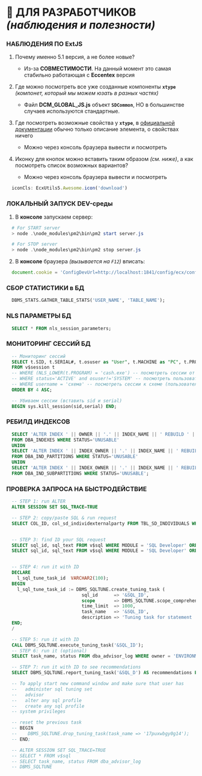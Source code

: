# 🙏 ДЛЯ РАЗРАБОТЧИКОВ _(наблюдения и полезности)_

### НАБЛЮДЕНИЯ ПО ExtJS

1. Почему именно 5.1 версия, а не более новые?
    * Из-за **СОВМЕСТИМОСТИ**. На данный момент это самая стабильно работающая с **Eccentex** версия

1. Где можно посмотреть все уже созданные компоненты **`xtype`** _(компонет, который мы можем юзать в разных частях)_
    * Файл **DCM_GLOBAL_JS.js** объект **`SDCommon`**, НО в большинстве случаев используются стандартные.

1. Где посмотреть возможные свойства у **`xtype`**, в [официальной документации](https://docs.sencha.com/extjs/5.1.1/index.html) обычно только описание элемента, о свойствах ничего
    * Можно через консоль браузера вывести и посмотреть

1. Иконку для кнопок можно вставить таким образом _(см. ниже)_, а как посмотреть список возможных вариантов?
    * Можно через консоль браузера вывести и посмотреть
```JavaScript
  iconCls: EcxUtils5.Awesome.icon('download')
```


### ЛОКАЛЬНЫЙ ЗАПУСК DEV-среды

1. В **консоле** запускаем сервер:
```PowerShell
  # For START server
  > node .\node_modules\pm2\bin\pm2 start server.js

  # For STOP server
  > node .\node_modules\pm2\bin\pm2 stop server.js
```
2. В **консоле** браузера _(вызывается на `F12`)_ вписать:
```JavaScript
  document.cookie = 'ConfigDevUrl=http://localhost:1841/config/ecx/config-dev-nores.js'
```

### СБОР СТАТИСТИКИ в БД
```SQL
  DBMS_STATS.GATHER_TABLE_STATS('USER_NAME', 'TABLE_NAME');
```
### NLS ПАРАМЕТРЫ БД
```SQL
  SELECT * FROM nls_session_parameters;
```
### МОНИТОРИНГ СЕССИЙ БД

```SQL
  -- Мониторинг сессий
  SELECT t.SID, t.SERIAL#, t.osuser as "User", t.MACHINE as "PC", t.PROGRAM as "Program"
  FROM v$session t
  -- WHERE (NLS_LOWER(t.PROGRAM) = 'cash.exe') -- посмотреть сессии от программы cash.exe
  -- WHERE status='ACTIVE' and osuser!='SYSTEM' -- посмотреть пользовательские сессии
  -- WHERE username = 'схема' -- посмотреть сессии к схеме (пользователь)
  ORDER BY 4 ASC;

  -- Убиваем сессии (вставить sid и serial)
  BEGIN sys.kill_session(sid,serial) END;
```

### РЕБИЛД ИНДЕКСОВ
```SQL
  SELECT 'ALTER INDEX ' || OWNER || '.' || INDEX_NAME || ' REBUILD ' || ' TABLESPACE ' || TABLESPACE_NAME || ';'
  FROM DBA_INDEXES WHERE STATUS='UNUSABLE'
  UNION
  SELECT 'ALTER INDEX ' || INDEX_OWNER || '.' || INDEX_NAME || ' REBUILD PARTITION ' || PARTITION_NAME || ' TABLESPACE ' || TABLESPACE_NAME || ';'
  FROM DBA_IND_PARTITIONS WHERE STATUS='UNUSABLE'
  UNION
  SELECT 'ALTER INDEX ' || INDEX_OWNER || '.' || INDEX_NAME || ' REBUILD SUBPARTITION '||SUBPARTITION_NAME|| ' TABLESPACE ' || TABLESPACE_NAME || ';'
  FROM DBA_IND_SUBPARTITIONS WHERE STATUS='UNUSABLE';
```

### ПРОВЕРКА ЗАПРОСА НА БЫСТРОДЕЙСТВИЕ
```SQL
  -- STEP 1: run ALTER
  ALTER SESSION SET SQL_TRACE=TRUE

  -- STEP 2: copy/paste SQL & run request
  SELECT COL_ID, col_sd_individexternalparty FROM TBL_SD_INDIVIDUALS WHERE COL_PERSONID = '92547876652';


  -- STEP 3: find ID your SQL request
  SELECT sql_id, sql_text FROM v$sql WHERE MODULE = 'SQL Developer' ORDER BY last_active_time DESC;
  SELECT sql_id, sql_text FROM v$sql WHERE MODULE = 'SQL Developer' ORDER BY last_load_time DESC;


  -- STEP 4: run it with ID
  DECLARE
    l_sql_tune_task_id  VARCHAR2(100);
  BEGIN
    l_sql_tune_task_id := DBMS_SQLTUNE.create_tuning_task (
                            sql_id      => '&SQL_ID',
                            scope       => DBMS_SQLTUNE.scope_comprehensive,
                            time_limit  => 1000,
                            task_name   => '&SQL_ID',
                            description => 'Tuning task for statement ' || '&SQL_ID');
  END;
  /

  -- STEP 5: run it with ID
  CALL DBMS_SQLTUNE.execute_tuning_task('&SQL_ID');
  -- STEP 6: run it (optional)
  SELECT task_name, status FROM dba_advisor_log WHERE owner = 'ENVIRONMENT';

  -- STEP 7: run it with ID to see recommendations
  SELECT DBMS_SQLTUNE.report_tuning_task('&SQL_D') AS recommendations FROM dual;

  -- To apply start new command window and make sure that user has
  --   administer sql tuning set
  --   advisor
  --   alter any sql profile
  --   create any sql profile
  -- system privileges

  -- reset the previous task
  -- BEGIN
  -- 	DBMS_SQLTUNE.drop_tuning_task(task_name => '17puxwbgy0g14');
  -- END;

  -- ALTER SESSION SET SQL_TRACE=TRUE
  -- SELECT * FROM v$sql
  -- SELECT task_name, status FROM dba_advisor_log
  -- DBMS_SQLTUNE
```